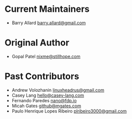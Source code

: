 # Current Maintainers
* Barry Allard <barry.allard@gmail.com>

# Original Author
* Gopal Patel <nixme@stillhope.com>

# Past Contributors
* Andrew Volozhanin <linuxheadrus@gmail.com>
* Casey Lang <hello@casey-lang.com>
* Fernando Paredes <nano@fdp.io>
* Micah Gates <github@mgates.com>
* Paulo Henrique Lopes Ribeiro <plribeiro3000@gmail.com>

